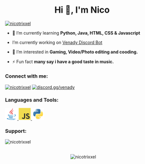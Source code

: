 <h1 align="center">Hi 👋, I'm Nico</h1>
<p align="left"> <a href="https://twitter.com/nicotrixxel" target="blank"><img src="https://img.shields.io/twitter/follow/nicotrixxel?logo=twitter&style=for-the-badge" alt="nicotrixxel" /></a> </p>

- 🌱 I’m currently learning **Python, Java, HTML, CSS & Javascript**

- I’m currently working on [Venady Discord Bot](https://github.com/nicotrixxel/Venady-Bot2.0)

- 👀 I’m interested in **Gaming, Video/Photo editing and cooding.**

- ⚡ Fun fact **many say i have a good taste in music.**

<h3 align="left">Connect with me:</h3>
<p align="left">
<a href="https://twitter.com/nicotrixxel" target="blank"><img align="center" src="https://raw.githubusercontent.com/rahuldkjain/github-profile-readme-generator/master/src/images/icons/Social/twitter.svg" alt="nicotrixxel" height="30" width="40" /></a>
<a href="https://discord.gg/discord.gg/venady" target="blank"><img align="center" src="https://raw.githubusercontent.com/rahuldkjain/github-profile-readme-generator/master/src/images/icons/Social/discord.svg" alt="discord.gg/venady" height="30" width="40" /></a>
</p>

<h3 align="left">Languages and Tools:</h3>
<p align="left"> <a href="https://www.java.com" target="_blank" rel="noreferrer"> <img src="https://raw.githubusercontent.com/devicons/devicon/master/icons/java/java-original.svg" alt="java" width="40" height="40"/> </a> <a href="https://developer.mozilla.org/en-US/docs/Web/JavaScript" target="_blank" rel="noreferrer"> <img src="https://raw.githubusercontent.com/devicons/devicon/master/icons/javascript/javascript-original.svg" alt="javascript" width="40" height="40"/> </a> <a href="https://www.python.org" target="_blank" rel="noreferrer"> <img src="https://raw.githubusercontent.com/devicons/devicon/master/icons/python/python-original.svg" alt="python" width="40" height="40"/> </a> </p>

<h3 align="left">Support:</h3>
<p><a href="https://ko-fi.com/nicotrixxel"> <img align="left" src="https://cdn.ko-fi.com/cdn/kofi3.png?v=3" height="50" width="210" alt="nicotrixxel" /></a></p><br><br>

<p>&nbsp;<img align="center" src="https://github-readme-stats.vercel.app/api?username=nicotrixxel&show_icons=true" alt="nicotrixxel" /></p>


<!---
nicotrixxel/nicotrixxel is a ✨ special ✨ repository because its `README.md` (this file) appears on your GitHub profile.
You can click the Preview link to take a look at your changes.
--->
